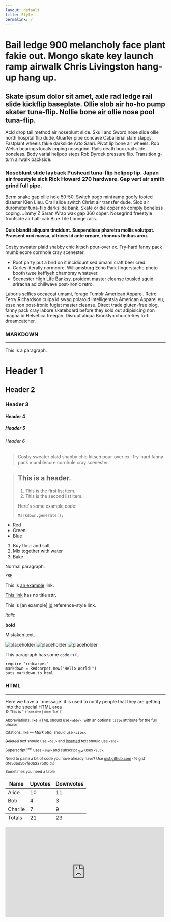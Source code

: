 ```yaml
---
layout: default
title: Style
permalink: /
---
```


# Bail ledge 900 melancholy face plant fakie out. Mongo skate key launch ramp airwalk Chris Livingston hang-up hang up.

## Skate ipsum dolor sit amet, axle rad ledge rail slide kickflip baseplate. Ollie slob air ho-ho pump skater tuna-flip. Nollie bone air ollie nose pool tuna-flip.

Acid drop tail method air noseblunt slide. Skull and Sword nose slide ollie north hospital flip dude. Quarter pipe concave Caballerial slam slappy. Fastplant wheels fakie darkslide Arto Saari. Pivot lip bone air wheels. Rob Welsh bearings locals coping nosegrind. Rails death box crail slide boneless. Body varial helipop steps Rob Dyrdek pressure flip. Transition g-turn airwalk backside.

### Noseblunt slide layback Pushead tuna-flip helipop lip. Japan air freestyle sick Rick Howard 270 hardware. Gap vert air smith grind full pipe.

Berm snake gap ollie hole 50-50. Switch pogo mini ramp goofy footed disaster Kien Lieu. Crail slide switch Christ air transfer dude. Slob air durometer tuna-flip darkslide bank. Skate or die coper no comply boneless coping. Jimmy'Z Saran Wrap wax gap 360 coper. Nosegrind freestyle frontside air half-cab Blue Tile Lounge rails.

#### Duis blandit aliquam tincidunt. Suspendisse pharetra mollis volutpat. Praesent orci massa, ultrices id ante ornare, rhoncus finibus arcu.

Cosby sweater plaid shabby chic kitsch pour-over ex. Try-hard fanny pack mumblecore cornhole cray scenester.

- Roof party put a bird on it incididunt sed umami craft beer cred.
- Carles literally normcore, Williamsburg Echo Park fingerstache photo booth twee keffiyeh chambray whatever.
- Scenester High Life Banksy, proident master cleanse tousled squid sriracha ad chillwave post-ironic retro.

Laboris selfies occaecat umami, forage Tumblr American Apparel. Retro Terry Richardson culpa id swag polaroid Intelligentsia American Apparel eu, esse non post-ironic fugiat master cleanse. Direct trade gluten-free blog, fanny pack cray labore skateboard before they sold out adipisicing non magna id Helvetica freegan. Disrupt aliqua Brooklyn church-key lo-fi dreamcatcher.

### MARKDOWN

---

This is a paragraph.

# Header 1

## Header 2

### Header 3

#### Header 4

##### Header 5

###### Header 6

> Cosby sweater plaid shabby chic kitsch pour-over ex. Try-hard fanny pack mumblecore cornhole cray scenester.

> ## This is a header.
> 1. This is the first list item.
> 2. This is the second list item.
>
> Here's some example code:
>
>     Markdown.generate();

* Red
* Green
* Blue

1. Buy flour and salt  
1. Mix together with water
1. Bake

Normal paragraph.

    PRE

This is [an example](http://example.com "Example") link.

[This link](http://example.com) has no title attr.

This is [an example] [id] reference-style link.

[id]: http://example.com "Optional Title"

*italic*

**bold**

~~Mistaken text.~~

![placeholder](http://placehold.it/800x400 "Large example image")
![placeholder](http://placehold.it/400x200 "Medium example image")
![placeholder](http://placehold.it/200x200 "Small example image")

This paragraph has some `code` in it.

```
require 'redcarpet'
markdown = Redcarpet.new("Hello World!")
puts markdown.to_html
```

### HTML

---

<div class="message">Here we have a `.message` it is used to notify people that they are getting into the special HTML area </div>

<small>
  &copy; This is `<small>` <time datetime="{{ site.time | date_to_xmlschema }}">{{ site.time | date: '%Y' }}</time>.
</small>

Abbreviations, like <abbr title="HyperText Markup Langage">HTML</abbr> should use `<abbr>`, with an optional `title` attribute for the full phrase.

Citations, like <cite>&mdash; Mark otto</cite>, should use `<cite>`.

<del>Deleted</del> text should use `<del>` and <ins>inserted</ins> text should use `<ins>`.

Superscript <sup>text</sup> uses `<sup>` and subscript <sub>text</sub> uses `<sub>`.

Need to paste a bit of code you have already have?  Use [gist.github.com](http://gist.github.com)
{% gist d1e56bd5b7fe0b237b00 %}

Sometimes you need a table

<table>
  <thead>
    <tr>
      <th>Name</th>
      <th>Upvotes</th>
      <th>Downvotes</th>
    </tr>
  </thead>
  <tfoot>
    <tr>
      <td>Totals</td>
      <td>21</td>
      <td>23</td>
    </tr>
  </tfoot>
  <tbody>
    <tr>
      <td>Alice</td>
      <td>10</td>
      <td>11</td>
    </tr>
    <tr>
      <td>Bob</td>
      <td>4</td>
      <td>3</td>
    </tr>
    <tr>
      <td>Charlie</td>
      <td>7</td>
      <td>9</td>
    </tr>
  </tbody>
</table>

<div class="videowrap">
    <iframe src="https://player.vimeo.com/video/24380083?color=ffffff&title=0&byline=0&portrait=0" width="500" height="281" frameborder="0" webkitallowfullscreen mozallowfullscreen allowfullscreen></iframe>
</div>
